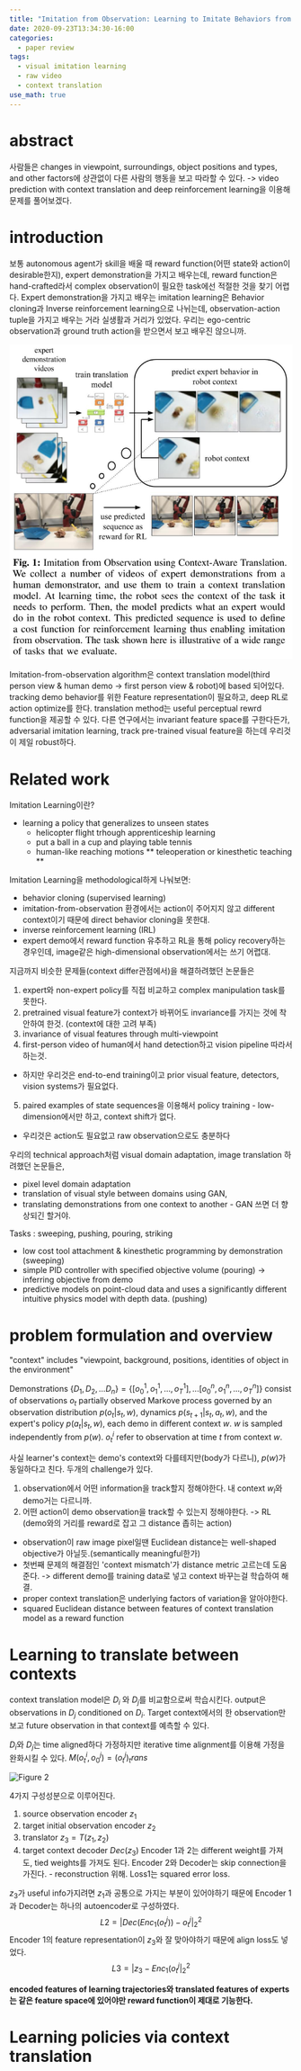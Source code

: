 ```yaml
---
title: "Imitation from Observation: Learning to Imitate Behaviors from Raw Video via Context Translation"
date: 2020-09-23T13:34:30-16:00
categories:
  - paper review
tags:
  - visual imitation learning
  - raw video
  - context translation
use_math: true
---
```


abstract
===
사람들은 changes in viewpoint, surroundings, object positions and types, and other factors에 상관없이 다른 사람의 행동을 보고 따라할 수 있다.
-> video prediction with context translation and deep reinforcement learning을 이용해 문제를 풀어보겠다.
  
introduction
===
보통 autonomous agent가 skill을 배울 때 reward function(어떤 state와 action이 desirable한지), expert demonstration을 가지고 배우는데, 
 reward function은 hand-crafted라서 complex observation이 필요한 task에선 적절한 것을 찾기 어렵다.
Expert demonstration을 가지고 배우는 imitation learning은 Behavior cloning과 Inverse reinforcement learning으로 나뉘는데, 
 observation-action tuple을 가지고 배우는 거라 실생활과 거리가 있었다. 우리는 ego-centric observation과 ground truth action을 받으면서 보고 배우진 않으니까.
  
![Figure 1](/assets/images/ifo_context_fig1.png)

Imitation-from-observation algorithm은 context translation model(third person view & human demo -> first person view & robot)에 based 되어있다.
 tracking demo behavior를 위한 Feature representation이 필요하고, deep RL로 action optimize를 한다. translation method는 useful perceptual rewrd function을 제공할 수 있다.
다른 연구에서는 invariant feature space를 구한다든가, adversarial imitation learning, track pre-trained visual feature을 하는데 우리것이 제일 robust하다. 
  
Related work
===
Imitation Learning이란?
- learning a policy that generalizes to unseen states
  - helicopter flight trhough apprenticeship learning
  - put a ball in a cup and playing table tennis
  - human-like reaching motions
** teleoperation or kinesthetic teaching **
 
Imitation Learning을 methodological하게 나눠보면:
- behavior cloning (supervised learning)
 - imitation-from-observation 환경에서는  action이 주어지지 않고 different context이기 때문에 direct behavior cloning을 못한대.
- inverse reinforcement learning (IRL)
 - expert demo에서 reward function 유추하고 RL을 통해 policy recovery하는 경우인데, image같은 high-dimensional observation에서는 쓰기 어렵대.

지금까지 비슷한 문제들(context differ관점에서)을 해결하려했던 논문들은
1. expert와 non-expert policy를 직접 비교하고 complex manipulation task를 못한다.
2. pretrained visual feature가 context가 바뀌어도 invariance를 가지는 것에 착안하여 한것. (context에 대한 고려 부족)
3. invariance of visual features through multi-viewpoint 
4. first-person video of human에서 hand detection하고 vision pipeline 따라서 하는것.
 - 하지만 우리것은 end-to-end training이고 prior visual feature, detectors, vision systems가 필요없다.
5. paired examples of state sequences을 이용해서 policy training - low-dimension에서만 하고, context shift가 없다.
 - 우리것은 action도 필요없고 raw observation으로도 충분하다 
 
우리의 technical approach처럼 visual domain adaptation, image translation 하려했던 논문들은,
- pixel level domain adaptation 
- translation of visual style between domains using GAN, 
 - translating demonstrations from one context to another - GAN 쓰면 더 향상되긴 할거야.

Tasks : sweeping, pushing, pouring, striking
- low cost tool attachment & kinesthetic programming by demonstration (sweeping)
- simple PID controller with specified objective volume (pouring) -> inferring objective from demo
- predictive models on point-cloud data and uses a significantly different intuitive physics model with depth data. (pushing)

problem formulation and overview
===
  
"context" includes "viewpoint, background, positions, identities of object in the environment"

Demonstrations 
$\{D_1, D_2, ... D_n\} = \{[o^{1}_{0}, o^{1}_{1}, ..., o^{1}_{T}], ... [o^{n}_{0}, o^{n}_{1}, ..., o^{n}_{T}]\}$
consist of observations $o_t$ partially observed Markove process governed by 
an observation distribution $p(o_t | s_t, w)$, dynamics $p(s_{t+1} | s_t, a_t, w)$, 
and the expert's policy $p(a_t | s_t, w)$, each demo in different context $w$. $w$ is sampled independently from $p(w)$.
$o^{i}_{t}$ refer to observation at time $t$ from context $w$.

사실 learner's context는 demo's context와 다를테지만(body가 다르니), $p(w)$가 동일하다고 친다.
두개의 challenge가 있다. 
1. observation에서 어떤 information을 track할지 정해야한다. 내 context $w_l$와 demo거는 다르니까.
2. 어떤 action이 demo observation을 track할 수 있는지 정해야한다. -> RL (demo와의 거리를 reward로 잡고 그 distance 좁히는 action)
 - observation이 raw image pixel일땐 Euclidean distance는 well-shaped objective가 아닐듯.(semantically meaningful한가)
 - 첫번째 문제의 해결점인 'context mismatch'가 distance metric 고르는데 도움준다. -> different demo를 training data로 넣고 context 바꾸는걸 학습하여 해결.
 - proper context translation은 underlying factors of variation을 알아야한다. 
 - squared Euclidean distance between features of context translation model as a reward function
 
Learning to translate between contexts
===
context translation model은 $D_i$ 와 $D_j$를 비교함으로써 학습시킨다.
output은 observations in $D_j$ conditioned on $D_i$. Target context에서의 한 observation만 보고 future observation in that context를 예측할 수 있다.

$D_i$와 $D_j$는 time aligned하다 가정하지만 iterative time alignment를 이용해 가정을 완화시킬 수 있다.
$M(o^{i}_{t}, o^{j}_{0}) = (o^{j}_{t})_trans$

![Figure 2](/assets/images/ifo_context_fig2.png)

4가지 구성성분으로 이루어진다.
1. source observation encoder $z_1$
2. target initial observation encoder $z_2$
3. translator $z_3 = T(z_1, z_2)$
4. target context decoder $Dec(z_3)$
Encoder 1과 2는 different weight를 가져도, tied weights를 가져도 된다.
Encoder 2와 Decoder는 skip connection을 가진다. - reconstruction 위해.
Loss1는 squared error loss.

$z_3$가 useful info가지려면 $z_1$과 공통으로 가지는 부분이 있어야하기 때문에
Encoder 1과 Decoder는 하나의 autoencoder로 구성하였다. 
$$L2 = |Dec(Enc_1(o^{j}_{t})) - o^{j}_{t}|^{2}_{2}$$
Encoder 1의 feature representation이 $z_3$와 잘 맞아야하기 때문에 align loss도 넣었다.
$$L3 = |z_3 - Enc_1(o^{j}_{t}|^2_2$$

**encoded features of learning trajectories와 translated features of experts는 같은 feature space에 있어야만 reward function이 제대로 기능한다.**

Learning policies via context translation
===
